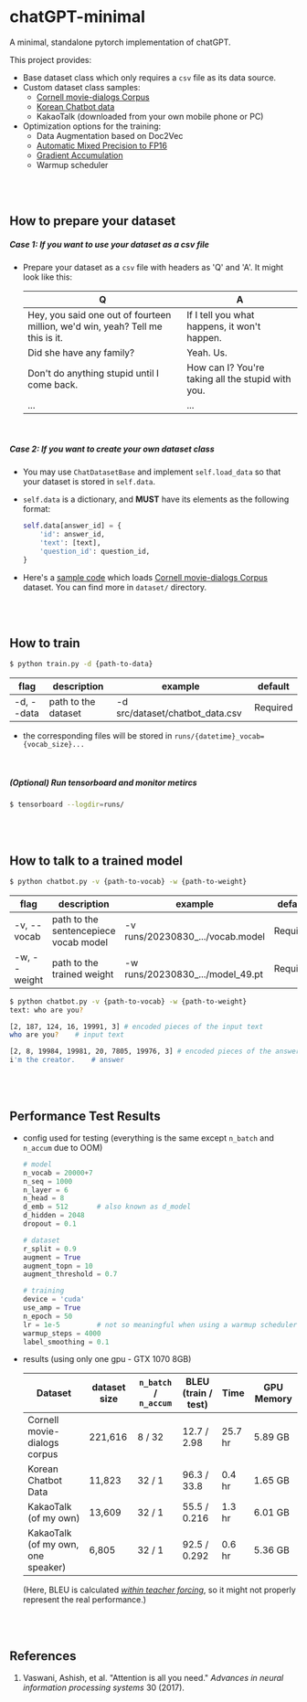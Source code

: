 # chatGPT-minimal

A minimal, standalone pytorch implementation of chatGPT.

This project provides:

- Base dataset class which only requires a `csv` file as its data source.
- Custom dataset class samples:
  - [Cornell movie-dialogs Corpus](https://www.cs.cornell.edu/~cristian/Cornell_Movie-Dialogs_Corpus.html)
  - [Korean Chatbot data](https://github.com/songys/Chatbot_data)
  - KakaoTalk (downloaded from your own mobile phone or PC)
- Optimization options for the training:
  - Data Augmentation based on Doc2Vec
  - [Automatic Mixed Precision to FP16](https://pytorch.org/docs/stable/notes/amp_examples.html)
  - [Gradient Accumulation](https://kozodoi.me/blog/20210219/gradient-accumulation)
  - Warmup scheduler
  

<br/>

<br/>

## How to prepare your dataset

##### Case 1: If you want to use your dataset as a csv file

- Prepare your dataset as a `csv` file with headers as 'Q' and 'A'. It might look like this:

  | Q                                                            | A                                                 |
  | ------------------------------------------------------------ | ------------------------------------------------- |
  | Hey, you said one out of fourteen million, we'd win, yeah? Tell me this is it. | If I tell you what happens, it won't happen.      |
  | Did she have any family?                                     | Yeah. Us.                                         |
  | Don't do anything stupid until I come back.                  | How can I? You're taking all the stupid with you. |
  | ...                                                          | ...                                               |

<br/>

##### Case 2: If you want to create your own dataset class

- You may use `ChatDatasetBase` and  implement `self.load_data` so that your dataset is stored in `self.data`. 

- `self.data` is a dictionary, and **MUST** have its elements as the following format:

  ```python
  self.data[answer_id] = {
      'id': answer_id,
      'text': [text],
      'question_id': question_id,
  }
  ```

- Here's a [sample code](dataset/movie_corpus.py) which loads [Cornell movie-dialogs Corpus](https://www.cs.cornell.edu/~cristian/Cornell_Movie-Dialogs_Corpus.html) dataset. You can find more in `dataset/` directory.

<br/>

<br/>

## How to train

```bash
$ python train.py -d {path-to-data}
```

| flag       | description         | example                         | default  |
| ---------- | ------------------- | ------------------------------- | -------- |
| -d, --data | path to the dataset | -d src/dataset/chatbot_data.csv | Required |

- the corresponding files will be stored in `runs/{datetime}_vocab={vocab_size}...`

<br/>

##### (Optional) Run tensorboard and monitor metircs

```bash
$ tensorboard --logdir=runs/
```

<br/>

<br/>

## How to talk to a trained model

```bash
$ python chatbot.py -v {path-to-vocab} -w {path-to-weight}
```

| flag         | description                           | example                          | default  |
| ------------ | ------------------------------------- | -------------------------------- | -------- |
| -v, --vocab  | path to the sentencepiece vocab model | -v runs/20230830_.../vocab.model | Required |
| -w, --weight | path to the trained weight            | -w runs/20230830_.../model_49.pt | Required |

```bash
$ python chatbot.py -v {path-to-vocab} -w {path-to-weight}
text: who are you?

[2, 187, 124, 16, 19991, 3] # encoded pieces of the input text
who are you?	# input text

[2, 8, 19984, 19981, 20, 7805, 19976, 3] # encoded pieces of the answer
i'm the creator.	# answer
```

<br/>

<br/>

## Performance Test Results

- config used for testing (everything is the same except `n_batch` and `n_accum` due to OOM)

  ```python
  # model
  n_vocab = 20000+7
  n_seq = 1000
  n_layer = 6
  n_head = 8
  d_emb = 512		# also known as d_model
  d_hidden = 2048
  dropout = 0.1
  
  # dataset
  r_split = 0.9
  augment = True
  augment_topn = 10
  augment_threshold = 0.7
  
  # training
  device = 'cuda'
  use_amp = True
  n_epoch = 50
  lr = 1e-5			# not so meaningful when using a warmup scheduler
  warmup_steps = 4000
  label_smoothing = 0.1
  ```

- results (using only one gpu - GTX 1070 8GB)

  | Dataset                            | dataset size | `n_batch` / `n_accum` | BLEU (train / test) | Time    | GPU Memory |
  | ---------------------------------- | ------------ | --------------------- | ------------------- | ------- | ---------- |
  | Cornell movie-dialogs corpus       | 221,616      | 8 / 32                | 12.7 / 2.98         | 25.7 hr | 5.89 GB    |
  | Korean Chatbot Data                | 11,823       | 32 / 1                | 96.3 / 33.8         | 0.4 hr  | 1.65 GB    |
  | KakaoTalk (of my own)              | 13,609       | 32 / 1                | 55.5 / 0.216        | 1.3 hr  | 6.01 GB    |
  | KakaoTalk (of my own, one speaker) | 6,805        | 32 / 1                | 92.5 / 0.292        | 0.6 hr  | 5.36 GB    |
  
  (Here, BLEU is calculated <u>*within teacher forcing*</u>, so it might not properly represent the real performance.)

<br/>

<br/>

## References

1. Vaswani, Ashish, et al. "Attention is all you need." _Advances in neural information processing systems_ 30 (2017).
